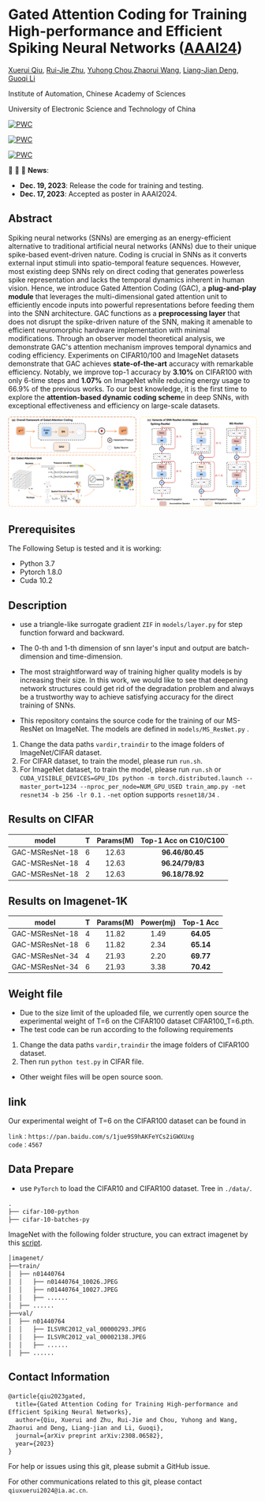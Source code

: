 # Gated Attention Coding for Training High-performance and Efficient Spiking Neural Networks ([AAAI24](https://arxiv.org/abs/2308.06582))

[Xuerui Qiu](https://scholar.google.com/citations?user=bMwW4e8AAAAJ&hl=zh-CN), [Rui-Jie Zhu](https://scholar.google.com/citations?user=08ITzJsAAAAJ&hl=zh-CN), [Yuhong Chou](),[Zhaorui Wang](), [Liang-Jian Deng](https://scholar.google.com/citations?user=TZs9NxkAAAAJ&hl=zh-CN), [Guoqi Li](https://scholar.google.com/citations?user=qCfE--MAAAAJ&)

Institute of Automation, Chinese Academy of Sciences

University of Electronic Science and Technology of China



[![PWC](https://img.shields.io/endpoint.svg?url=https://paperswithcode.com/badge/gated-attention-coding-for-training-high/image-classification-on-cifar-10)](https://paperswithcode.com/sota/image-classification-on-cifar-10?p=gated-attention-coding-for-training-high)


[![PWC](https://img.shields.io/endpoint.svg?url=https://paperswithcode.com/badge/gated-attention-coding-for-training-high/image-classification-on-cifar-100)](https://paperswithcode.com/sota/image-classification-on-cifar-100?p=gated-attention-coding-for-training-high)


[![PWC](https://img.shields.io/endpoint.svg?url=https://paperswithcode.com/badge/gated-attention-coding-for-training-high/image-classification-on-imagenet)](https://paperswithcode.com/sota/image-classification-on-imagenet?p=gated-attention-coding-for-training-high)

:rocket:  :rocket:  :rocket: **News**:

- **Dec. 19, 2023**: Release the code for training and testing.
- **Dec. 17, 2023**: Accepted as poster in AAAI2024.

## Abstract
Spiking neural networks (SNNs) are emerging as an energy-efficient alternative to traditional artificial neural networks (ANNs) due to their unique spike-based event-driven nature. Coding is crucial in SNNs as it converts external input stimuli into spatio-temporal feature sequences. However, most existing deep SNNs rely on direct coding that generates powerless spike representation and lacks the temporal dynamics inherent in human vision. Hence, we introduce Gated Attention Coding (GAC), a **plug-and-play module** that leverages the multi-dimensional gated attention unit to efficiently encode inputs into powerful representations before feeding them into the SNN architecture. GAC functions as a **preprocessing layer** that does not disrupt the spike-driven nature of the SNN, making it amenable to efficient neuromorphic hardware implementation with minimal modifications. Through an observer model theoretical analysis, we demonstrate GAC's attention mechanism improves temporal dynamics and coding efficiency. Experiments on CIFAR10/100 and ImageNet datasets demonstrate that GAC achieves **state-of-the-art** accuracy with remarkable efficiency. Notably, we improve top-1 accuracy by **3.10\%** on CIFAR100 with only 6-time steps and **1.07\%** on ImageNet while reducing energy usage to 66.9\% of the previous works. To our best knowledge, it is the first time to explore the **attention-based dynamic coding schem**e in deep SNNs, with exceptional effectiveness and efficiency on large-scale datasets.

![avatar](./CODE/GAC_MAIN.png)

## Prerequisites
The Following Setup is tested and it is working:
 * Python 3.7
 * Pytorch 1.8.0
 * Cuda 10.2

## Description
 * use a triangle-like surrogate gradient `ZIF` in `models/layer.py` for step function forward and backward.

 * The 0-th and 1-th dimension of snn layer's input and output are batch-dimension and time-dimension. 

 * The most straightforward way of training higher quality models is by increasing their size. In this work, we would like to see that deepening network structures could get rid of the degradation problem and always be a trustworthy way to achieve satisfying accuracy for the direct training of SNNs.

 * This repository contains the source code for the training of our MS-ResNet on ImageNet. The models are defined in `models/MS_ResNet.py` .

1. Change the data paths `vardir,traindir` to the image folders of ImageNet/CIFAR dataset.
2. For CIFAR dataset, to train the model, please run  `run.sh`.
3. For ImageNet dataset, to train the model, please run  `run.sh` or `CUDA_VISIBLE_DEVICES=GPU_IDs python -m torch.distributed.launch --master_port=1234 --nproc_per_node=NUM_GPU_USED train_amp.py -net resnet34 -b 256 -lr 0.1` .
`-net` option supports `resnet18/34` .


## Results on CIFAR

|    **model**    | **T** | Params(M) | Top-1 Acc on C10/C100 |
| :-------------: | :---: | :-------: | :-------------------: |
| GAC-MSResNet-18 |   6   |   12.63   |    **96.46/80.45**    |
| GAC-MSResNet-18 |   4   |   12.63   |    **96.24/79/83**    |
| GAC-MSResNet-18 |   2   |   12.63   |    **96.18/78.92**    |

## Results on Imagenet-1K

|    **model**    | **T** | Params(M) | Power(mj) | **Top-1 Acc** |
| :-------------: | :---: | :-------: | :-------: | :-----------: |
| GAC-MSResNet-18 |   4   |   11.82   |   1.49    |   **64.05**   |
| GAC-MSResNet-18 |   6   |   11.82   |   2.34    |   **65.14**   |
| GAC-MSResNet-34 |   4   |   21.93   |   2.20    |   **69.77**   |
| GAC-MSResNet-34 |   6   |   21.93   |   3.38    |   **70.42**   |



## Weight file
* Due to the size limit of the uploaded file, we currently open source the experimental weight of T=6 on the CIFAR100 dataset CIFAR100_T=6.pth.
* The test code can be run according to the following requirements
1. Change the data paths `vardir,traindir`  the image folders of CIFAR100 dataset.
2. Then run `python test.py` in CIFAR file.
* Other weight files will be open source soon.
## link
Our experimental weight of T=6 on the CIFAR100 dataset  can be found in 
~~~
link：https://pan.baidu.com/s/1jue9S9hAKFeYCs2iGWXUxg 
code：4567
~~~

## Data Prepare

- use `PyTorch` to load the CIFAR10 and CIFAR100 dataset.
Tree in `./data/`.

```shell
.
├── cifar-100-python
├── cifar-10-batches-py

```

ImageNet with the following folder structure, you can extract imagenet by this [script](https://gist.github.com/BIGBALLON/8a71d225eff18d88e469e6ea9b39cef4).

```shell
│imagenet/
├──train/
│  ├── n01440764
│  │   ├── n01440764_10026.JPEG
│  │   ├── n01440764_10027.JPEG
│  │   ├── ......
│  ├── ......
├──val/
│  ├── n01440764
│  │   ├── ILSVRC2012_val_00000293.JPEG
│  │   ├── ILSVRC2012_val_00002138.JPEG
│  │   ├── ......
│  ├── ......
```

## Contact Information

```
@article{qiu2023gated,
  title={Gated Attention Coding for Training High-performance and Efficient Spiking Neural Networks},
  author={Qiu, Xuerui and Zhu, Rui-Jie and Chou, Yuhong and Wang, Zhaorui and Deng, Liang-jian and Li, Guoqi},
  journal={arXiv preprint arXiv:2308.06582},
  year={2023}
}
```

For help or issues using this git, please submit a GitHub issue.

For other communications related to this git, please contact `qiuxuerui2024@ia.ac.cn`.
